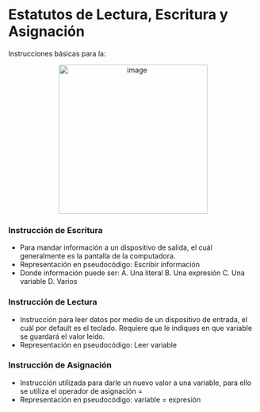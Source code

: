 # Estatutos de Lectura, Escritura y Asignación
Instrucciones básicas para la:
<p align="center">
<img width="300" alt="image" src="https://user-images.githubusercontent.com/89166148/176097599-d83f60eb-0e23-4a00-8543-a02481a404b7.png">
</p>

### Instrucción de Escritura
- Para mandar información a un dispositivo de salida, el cuál generalmente es la pantalla de la computadora.
- Representación en pseudocódigo:
  Escribir información
- Donde información puede ser:
A. Una literal
B. Una expresión
C. Una variable
D. Varios

### Instrucción de Lectura
- Instrucción para leer datos por medio de un dispositivo de entrada, el cuál por default es el teclado. Requiere que le indiques en que variable se guardará el valor leído.
- Representación en pseudocódigo:
  Leer variable
  
### Instrucción de Asignación
- Instrucción utilizada para darle un nuevo valor a una variable, para ello se utiliza el operador de asignación =
- Representación en pseudocódigo:
  variable = expresión
